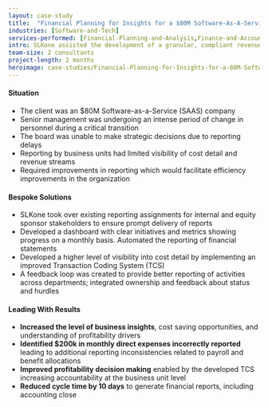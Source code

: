 ```yaml
---
layout: case-study
title:  "Financial Planning for Insights for a $80M Software-As-A-Service"
industries: [Software-and-Tech]
services-performed: [Financial-Planning-and-Analysis,Finance-and-Accounting-Processes]
intro: SLKone assisted the development of a granular, compliant revenue recognition model that resolved material issues in the accounting function, while simultaneously unlocking business intelligence reporting opportunities
team-size: 2 consultants
project-length: 2 months
heroimage: case-studies/Financial-Planning-for-Insights-for-a-80M-Software-As-A-Service-Company.jpg
---
```


#### Situation
- The client was an $80M Software-as-a-Service (SAAS) company
- Senior management was undergoing an intense period of change in personnel during a critical transition
- The board was unable to make strategic decisions due to reporting delays
- Reporting by business units had limited visibility of cost detail and revenue streams
- Required improvements in reporting which would facilitate efficiency improvements in the organization

#### Bespoke Solutions
- SLKone took over existing reporting assignments for internal and equity sponsor stakeholders to ensure prompt delivery of reports
- Developed a dashboard with clear initiatives and metrics showing progress on a monthly basis. Automated the reporting of financial statements
- Developed a higher level of visibility into cost detail by implementing an improved Transaction Coding System (TCS)
- A feedback loop was created to provide better reporting of activities across departments; integrated ownership and feedback about status and hurdles

#### Leading With Results
- **Increased the level of business insights**, cost saving opportunities, and understanding of profitability drivers 
- **Identified $200k in monthly direct expenses incorrectly reported** leading to additional reporting inconsistencies related to payroll and benefit allocations
- **Improved profitability decision making** enabled by the developed TCS increasing accountability at the business unit level
- **Reduced cycle time by 10 days** to generate financial reports, including accounting close
